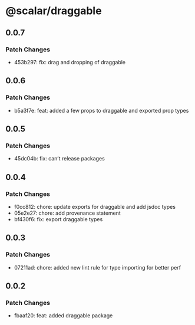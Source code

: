 # @scalar/draggable

## 0.0.7

### Patch Changes

- 453b297: fix: drag and dropping of draggable

## 0.0.6

### Patch Changes

- b5a3f7e: feat: added a few props to draggable and exported prop types

## 0.0.5

### Patch Changes

- 45dc04b: fix: can’t release packages

## 0.0.4

### Patch Changes

- f0cc812: chore: update exports for draggable and add jsdoc types
- 05e2e27: chore: add provenance statement
- bf430f6: fix: export draggable types

## 0.0.3

### Patch Changes

- 07211ad: chore: added new lint rule for type importing for better perf

## 0.0.2

### Patch Changes

- fbaaf20: feat: added draggable package
